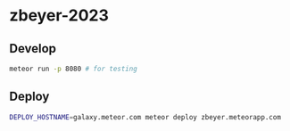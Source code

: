 # zbeyer-2023

## Develop

```bash	
meteor run -p 8080 # for testing
```

## Deploy

```bash
DEPLOY_HOSTNAME=galaxy.meteor.com meteor deploy zbeyer.meteorapp.com
```

